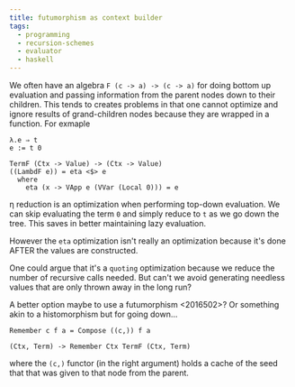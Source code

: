 ```yaml
---
title: futumorphism as context builder
tags:
  - programming
  - recursion-schemes
  - evaluator
  - haskell
---
```


We often have an algebra `F (c -> a) -> (c -> a)` for doing bottom up evaluation and passing information from the parent nodes down to their children. This tends to creates problems in that one cannot optimize and ignore results of grand-children nodes because they are wrapped in a function. For exmaple

```
λ.e ⇒ t
e := t 0

TermF (Ctx -> Value) -> (Ctx -> Value)
((LambdF e)) = eta <$> e
  where
    eta (x -> VApp e (VVar (Local 0))) = e
```
η reduction is an optimization when performing top-down evaluation. We can skip evaluating the term `0` and simply reduce to `t` as we go down the tree. This saves in better maintaining lazy evaluation. 

However the `eta` optimization isn't really an optimization because it's done AFTER the values are constructed.

One could argue that it's a `quoting` optimization because we reduce the number of recursive calls needed. But can't we avoid generating needless values that are only thrown away in the long run?

A better option maybe to use a futumorphism <2016502>? Or something akin to a histomorphism but for going down...


  ```
  Remember c f a = Compose ((c,)) f a

  (Ctx, Term) -> Remember Ctx TermF (Ctx, Term)
  ```
where the `(c,)` functor (in the right argument) holds a cache of the seed that that was given to that node from the parent.
